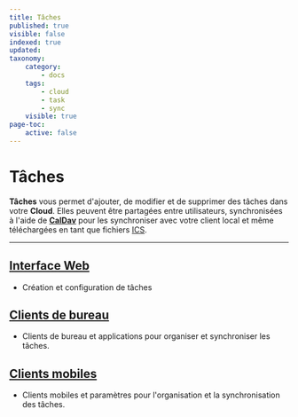 ```yaml
---
title: Tâches
published: true
visible: false
indexed: true
updated:
taxonomy:
    category:
        - docs
    tags:
        - cloud
        - task
        - sync
    visible: true
page-toc:
    active: false
---
```


# Tâches
**Tâches** vous permet d'ajouter, de modifier et de supprimer des tâches dans votre **Cloud**. Elles peuvent être partagées entre utilisateurs, synchronisées à l'aide de [**CalDav**](https://en.wikipedia.org/wiki/CalDAV) pour les synchroniser avec votre client local et même téléchargées en tant que fichiers [ICS](https://en.wikipedia.org/wiki/ICalendar).

---

## [Interface Web](web)
- Création et configuration de tâches

## [Clients de bureau](desktop)
- Clients de bureau et applications pour organiser et synchroniser les tâches.

## [Clients mobiles](mobile)
- Clients mobiles et paramètres pour l'organisation et la synchronisation des tâches.
